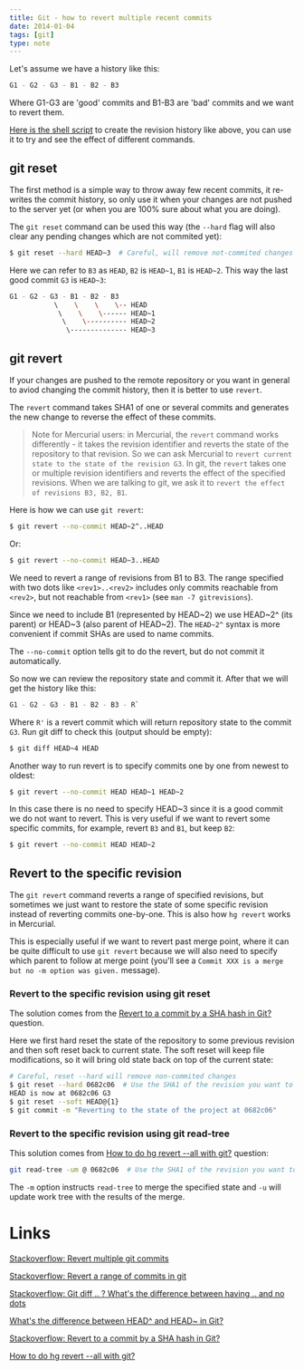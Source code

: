 ```yaml
---
title: Git - how to revert multiple recent commits
date: 2014-01-04
tags: [git]
type: note
---
```


Let's assume we have a history like this:

```bash
G1 - G2 - G3 - B1 - B2 - B3
```

Where G1-G3 are 'good' commits and B1-B3 are 'bad' commits and we
want to revert them.
<!-- more -->

[Here is the shell script](files/git-revert/init.sh) to create the
revision history like above, you can use it to try and see the effect of different
commands.

## git reset

The first method is a simple way to throw away few recent commits,
it re-writes the commit history, so only use it when your changes
are not pushed to the server yet (or when you are 100% sure about what
you are doing).

The `git reset` command can be used this way (the `--hard` flag will
also clear any pending changes which are not commited yet):

```bash
$ git reset --hard HEAD~3  # Careful, will remove not-commited changes
```

Here we can refer to `B3` as `HEAD`, `B2` is `HEAD~1`, `B1` is `HEAD~2`.
This way the last good commit `G3` is `HEAD~3`:

```bash
G1 - G2 - G3 - B1 - B2 - B3
           \    \    \    \-- HEAD
            \    \    \------ HEAD~1
             \    \---------- HEAD~2
              \-------------- HEAD~3
```

## git revert

If your changes are pushed to the remote repository or you want in general to aviod
changing the commit history, then it is better to use `revert`.

The `revert` command takes SHA1 of one or several commits and
generates the new change to reverse the effect of these commits.

> Note for Mercurial users: in Mercurial, the `revert` command works differently -
it takes the revision identifier and reverts the state of the repository to that
revision. So we can ask Mercurial to `revert current state to the state of the revision G3`.
> In git, the `revert` takes one or multiple revision identifiers and reverts
the effect of the specified revisions. When we are talking to git, we ask it to
`revert the effect of revisions B3, B2, B1`.

Here is how we can use `git revert`:

```bash
$ git revert --no-commit HEAD~2^..HEAD
```

Or:

```bash
$ git revert --no-commit HEAD~3..HEAD
```

We need to revert a range of revisions from B1 to B3.
The range specified with two dots like `<rev1>..<rev2>` includes only
commits reachable from `<rev2>`, but not reachable from `<rev1>` (see `man -7 gitrevisions`).

Since we need to include B1 (represented by HEAD~2) we use HEAD~2^ (its parent) or HEAD~3 (also parent of HEAD~2).
The `HEAD~2^` syntax is more convenient if commit SHAs are used to name commits.

The `--no-commit` option tells git to do the revert, but do not
commit it automatically.

So now we can review the repository state and commit it.
After that we will get the history like this:

```bash
G1 - G2 - G3 - B1 - B2 - B3 - R`
```

Where `R'` is a revert commit which will return repository state to the commit `G3`.
Run git diff to check this (output should be empty):

```bash
$ git diff HEAD~4 HEAD
```

Another way to run revert is to specify commits one by one from newest to oldest:

```bash
$ git revert --no-commit HEAD HEAD~1 HEAD~2
```

In this case there is no need to specify HEAD~3 since it is a good commit we do not want to revert.
This is very useful if we want to revert some specific commits, for example, revert `B3` and `B1`, but keep `B2`:

```bash
$ git revert --no-commit HEAD HEAD~2
```

## Revert to the specific revision

The `git revert` command reverts a range of specified revisions, but sometimes we just
want to restore the state of some specific revision instead of reverting commits one-by-one.
This is also how `hg revert` works in Mercurial.

This is especially useful if we want to revert past merge point, where it can be quite
difficult to use `git revert` because we will also need to specify which parent to
follow at merge point (you'll see a `Commit XXX is a merge but no -m option was given.` message).

### Revert to the specific revision using git reset

The solution comes from the [Revert to a commit by a SHA hash in Git?](https://stackoverflow.com/questions/1895059/revert-to-a-commit-by-a-sha-hash-in-git/1895095#1895095) question.

Here we first hard reset the state of the repository to some previous revision and then soft reset back to current state.
The soft reset will keep file modifications, so it will bring old state back on top of the current state:

```bash
# Careful, reset --hard will remove non-commited changes
$ git reset --hard 0682c06  # Use the SHA1 of the revision you want to revert to
HEAD is now at 0682c06 G3
$ git reset --soft HEAD@{1}
$ git commit -m "Reverting to the state of the project at 0682c06"
```

### Revert to the specific revision using git read-tree

This solution comes from [How to do hg revert --all with git?](https://stackoverflow.com/questions/30572775/how-to-do-hg-revert-all-with-git) question:

```bash
git read-tree -um @ 0682c06  # Use the SHA1 of the revision you want to revert to
```

The `-m` option instructs `read-tree` to merge the specified state and `-u` will update work tree with the results of the merge.


Links
============================================
[Stackoverflow: Revert multiple git commits](http://stackoverflow.com/questions/1463340/revert-multiple-git-commits)

[Stackoverflow: Revert a range of commits in git](http://stackoverflow.com/questions/4991594/revert-a-range-of-commits-in-git)

[Stackoverflow: Git diff .. ? What's the difference between having .. and no dots](http://stackoverflow.com/questions/7251477/git-diff-whats-the-difference-between-having-and-no-dots)

[What's the difference between HEAD^ and HEAD~ in Git?](http://stackoverflow.com/questions/2221658/whats-the-difference-between-head-and-head-in-git)

[Stackoverflow: Revert to a commit by a SHA hash in Git?](https://stackoverflow.com/questions/1895059/revert-to-a-commit-by-a-sha-hash-in-git/1895095#1895095)

[How to do hg revert --all with git?](https://stackoverflow.com/questions/30572775/how-to-do-hg-revert-all-with-git)
